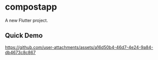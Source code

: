 # compostapp

A new Flutter project.

## Quick Demo



https://github.com/user-attachments/assets/a16d50b4-46d7-4e24-9a84-db4673c8c867


